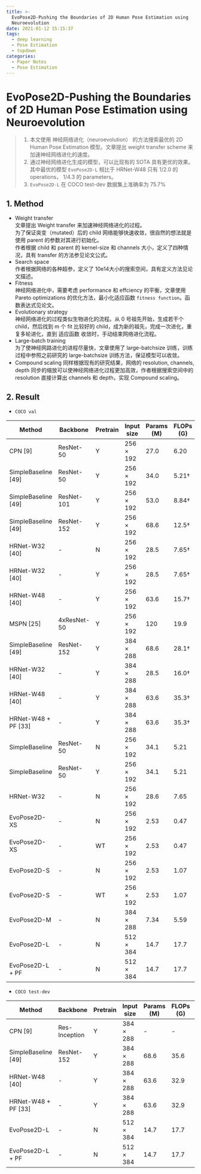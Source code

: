 ```yaml
---
title: >-
  EvoPose2D-Pushing the Boundaries of 2D Human Pose Estimation using
  Neuroevolution
date: 2021-01-12 15:15:37
tags:
  - deep learning
  - Pose Estimation
  - topdown
categories:
  - Paper Notes
  - Pose Estimation
---
```


# EvoPose2D-Pushing the Boundaries of 2D Human Pose Estimation using Neuroevolution

> 1. 本文使用 神经网络进化（neuroevolution） 的方法搜索最优的 2D Human Pose Estimation 模型。文章提出 weight transfer scheme 来加速神经网络进化的速度。
> 2. 通过神经网络进化生成的模型，可以比现有的 SOTA 具有更优的效果。其中最优的模型 `EvoPose2D-L` 相比于 HRNet-W48 只有 1/2.0 的 operations， 1/4.3 的 parameters。
> 3. `EvoPose2D-L` 在 COCO test-dev 数据集上准确率为 75.7%
<!-- more -->


## 1. Method
  - Weight transfer  
  文章提出 Weight transfer 来加速神经网络进化的过程。  
  为了保证突变（mutated）后的 child 网络能够快速收敛，很自然的想法就是使用 parent 的参数对其进行初始化。  
  作者根据 child 和 parent 的 kernel-size 和 channels 大小，定义了四种情况，具有 transfer 的方法参见论文公式。  
  - Search space  
  作者根据网络的各种超参，定义了 10e14大小的搜索空间，具有定义方法见论文描述。
  - Fitness  
  神经网络进化中，需要考虑 performance 和 effciency 的平衡，文章使用 Pareto optimizations 的优化方法，最小化适应函数 `fitness function`。函数表达式见论文。
  - Evolutionary strategy  
  神经网络进化的过程类似生物进化的流程。从 0 号祖先开始，生成若干个 child，然后找到 m 个 fit 比较好的 child，成为新的祖先，完成一次进化，重复多轮进化，直到 适应函数 收敛时，手动结束网络进化流程。  
  - Large-batch training  
  为了使神经网路进化的进程尽量快，文章使用了 large-batchsize 训练，训练过程中参照之前研究的 large-batchsize 训练方法，保证模型可以收敛。  
  - Compound scaling
  同样根据现有的研究结果，网络的 resolution, channels, depth 同步的缩放可以使神经网络进化过程更加高效，作者根据搜索空间中的 resolution 直接计算出 channels 和 depth，实现 Compound scaling。  


## 2. Result
- `COCO val`

| Method                | Backbone      | Pretrain  | Input size  | Params (M)  | FLOPs (G) |  AP   | AP50  | AP75  | APM   | APL   | AR    |
|-                      |-              |-          |-            |-            |-          |-      |-      |-      |-      |-      |-      |
| CPN [9]               | ResNet-50     | Y         | 256 × 192   | 27.0        | 6.20      | 68.6  | −     | −     | −     | −     | −     |
| SimpleBaseline [49]   | ResNet-50     | Y         | 256 × 192   | 34.0        | 5.21†     | 70.4  | 88.6  | 78.3  | 67.1  | 77.2  | 76.3  |
| SimpleBaseline [49]   | ResNet-101    | Y         | 256 × 192   | 53.0        | 8.84†     | 71.4  | 89.3  | 79.3  | 68.1  | 78.1  | 77.1  |
| SimpleBaseline [49]   | ResNet-152    | Y         | 256 × 192   | 68.6        | 12.5†     | 72.0  | 89.3  | 79.8  | 68.7  | 78.9  | 77.8  |
| HRNet-W32 [40]        | -             | N         | 256 × 192   | 28.5        | 7.65†     | 73.4  | 89.5  | 80.7  | 70.2  | 80.1  | 78.9  |
| HRNet-W32 [40]        | -             | Y         | 256 × 192   | 28.5        | 7.65†     | 74.4  | 90.5  | 81.9  | 70.8  | 81.0  | 79.8  |
| HRNet-W48 [40]        | -             | Y         | 256 × 192   | 63.6        | 15.7†     | 75.1  | 90.6  | 82.2  | 71.5  | 81.8  | 80.4  |
| MSPN [25]             | 4xResNet-50   | Y         | 256 × 192   | 120         | 19.9      | 75.9  | −     | −     | −     | −     | −     |
| SimpleBaseline [49]   | ResNet-152    | Y         | 384 × 288   | 68.6        | 28.1†     | 74.3  | 89.6  | 81.1  | 70.5  | 79.7  | 79.7  |
| HRNet-W32 [40]        | -             | Y         | 384 × 288   | 28.5        | 16.0†     | 75.8  | 90.6  | 82.7  | 71.9  | 82.8  | 81.0  |
| HRNet-W48 [40]        | -             | Y         | 384 × 288   | 63.6        | 35.3†     | 76.3  | 90.8  | 82.9  | 72.3  | 83.4  | 81.2  |
| HRNet-W48 + PF [33]   | -             | Y         | 384 × 288   | 63.6        | 35.3†     | 77.3  | 90.9  | 83.5  | 73.5  | 84.4  | 82.0  |
| SimpleBaseline        | ResNet-50     | N         | 256 × 192   | 34.1        | 5.21      | 70.6  | 89.0  | 78.4  | 66.9  | 77.1  | 77.3  |
| SimpleBaseline        | ResNet-50     | Y         | 256 × 192   | 34.1        | 5.21      | 71.0  | 89.2  | 78.5  | 67.4  | 77.4  | 78.0  |
| HRNet-W32             | -             | N         | 256 × 192   | 28.6        | 7.65      | 73.6  | 89.9  | 80.5  | 70.1  | 80.0  | 80.0  |
| EvoPose2D-XS          | -             | N         | 256 × 192   | 2.53        | 0.47      | 67.7  | 87.8  | 75.8  | 64.5  | 73.7  | 74.7  |
| EvoPose2D-XS          | -             | WT        | 256 × 192   | 2.53        | 0.47      | 68.0  | 87.9  | 76.1  | 64.5  | 74.3  | 75.0  |
| EvoPose2D-S           | -             | N         | 256 × 192   | 2.53        | 1.07      | 69.8  | 88.6  | 77.3  | 66.3  | 76.2  | 76.4  |
| EvoPose2D-S           | -             | WT        | 256 × 192   | 2.53        | 1.07      | 70.2  | 88.9  | 77.8  | 66.5  | 76.8  | 76.9  |
| EvoPose2D-M           | -             | N         | 384 × 288   | 7.34        | 5.59      | 75.1  | 90.2  | 81.9  | 71.5  | 81.7  | 81.0  |
| EvoPose2D-L           | -             | N         | 512 × 384   | 14.7        | 17.7      | 76.6  | 90.5  | 83.0  | 72.7  | 83.4  | 82.3  |
| EvoPose2D-L + PF      | -             | N         | 512 × 384   | 14.7        | 17.7      | 77.5  | 90.9  | 83.6  | 74.0  | 84.2  | 82.5  |

- `COCO test-dev`

| Method              | Backbone      | Pretrain  | Input size  | Params (M)  | FLOPs (G)   | AP    | AP50  | AP75  | APM   | APL   | AR    |
|-                    |-              |-          |-            |-            |-            |-      |-      |-      |-      |-      |-      |
| CPN [9]             | Res-Inception | Y         | 384 × 288   | -           | -           | 72.1  | 91.4  | 80.0  | 68.7  | 77.2  | 78.5  |
| SimpleBaseline [49] | ResNet-152    | Y         | 384 × 288   | 68.6        | 35.6        | 73.7  | 91.9  | 81.1  | 70.3  | 80.0  | 79.0  |
| HRNet-W48 [40]      | -             | Y         | 384 × 288   | 63.6        | 32.9        | 75.5  | 92.5  | 83.3  | 71.9  | 81.5  | 80.5  |
| HRNet-W48 + PF [33] | -             | Y         | 384 × 288   | 63.6        | 32.9        | 76.7  | 92.6  | 84.1  | 73.1  | 82.6  | 81.5  |
| EvoPose2D-L         | -             | N         | 512 × 384   | 14.7        | 17.7        | 75.7  | 91.9  | 83.1  | 72.2  | 81.5  | 81.7  |
| EvoPose2D-L + PF    | -             | N         | 512 × 384   | 14.7        | 17.7        | 76.8  | 92.5  | 84.3  | 73.5  | 82.5  | 81.7  |


